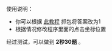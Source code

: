 
使用说明：
- 你可以根据 [此教程](https://github.com/wyp010428/xiaoyuankousuan/blob/main/README.md) 抓包将答案改为1
- 根据情况修改程序里面的点击坐标位置


经过测试，可以做到 **2秒30题** 。
